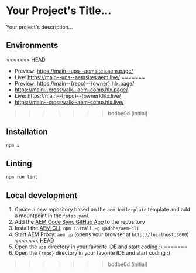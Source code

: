 # Your Project's Title...
Your project's description...

## Environments
<<<<<<< HEAD
- Preview: https://main--ups--aemsites.aem.page/
- Live: https://main--ups--aemsites.aem.live/
=======
- Preview: https://main--{repo}--{owner}.hlx.page/
-   https://main--crosswalk--aem-comp.hlx.page/
- Live: https://main--{repo}--{owner}.hlx.live/
- https://main--crosswalk--aem-comp.hlx.live/
>>>>>>> bddbe0d (initial)

## Installation

```sh
npm i
```

## Linting

```sh
npm run lint
```

## Local development

1. Create a new repository based on the `aem-boilerplate` template and add a mountpoint in the `fstab.yaml`
1. Add the [AEM Code Sync GitHub App](https://github.com/apps/aem-code-sync) to the repository
1. Install the [AEM CLI](https://github.com/adobe/helix-cli): `npm install -g @adobe/aem-cli`
1. Start AEM Proxy: `aem up` (opens your browser at `http://localhost:3000`)
<<<<<<< HEAD
1. Open the `ups` directory in your favorite IDE and start coding :)
=======
1. Open the `{repo}` directory in your favorite IDE and start coding :)
>>>>>>> bddbe0d (initial)
